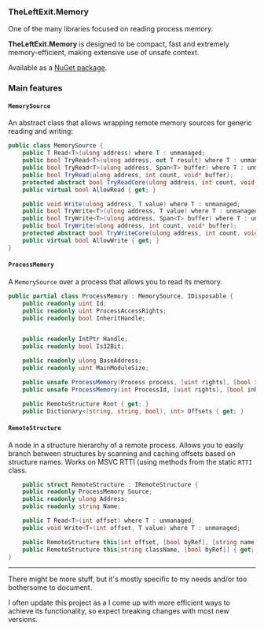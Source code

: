 ﻿### TheLeftExit.Memory
One of the many libraries focused on reading process memory.

**TheLeftExit.Memory** is designed to be compact, fast and extremely memory-efficient, making extensive use of unsafe context.

Available as a [NuGet package](https://www.nuget.org/packages/TheLeftExit.Memory/).

### Main features
#### `MemorySource`
An abstract class that allows wrapping remote memory sources for generic reading and writing:
```cs
public class MemorySource {
    public T Read<T>(ulong address) where T : unmanaged;
    public bool TryRead<T>(ulong address, out T result) where T : unmanaged;
    public bool TryRead<T>(ulong address, Span<T> buffer) where T : unmanaged;
    public bool TryRead(ulong address, int count, void* buffer);
    protected abstract bool TryReadCore(ulong address, int count, void* buffer);
    public virtual bool AllowRead { get; }

    public void Write(ulong address, T value) where T : unmanaged;
    public bool TryWrite<T>(ulong address, T value) where T : unmanaged;
    public bool TryWrite<T>(ulong address, Span<T> buffer) where T : unmanaged;
    public bool TryWrite(ulong address, int count, void* buffer);
    protected abstract bool TryWriteCore(ulong address, int count, void* buffer);
    public virtual bool AllowWrite { get; }
}
```

#### `ProcessMemory`
A `MemorySource` over a process that allows you to read its memory.
```cs
public partial class ProcessMemory : MemorySource, IDisposable {
    public readonly uint Id;
    public readonly uint ProcessAccessRights;
    public readonly bool InheritHandle;


    public readonly IntPtr Handle;
    public readonly bool Is32Bit;

    public readonly ulong BaseAddress;
    public readonly uint MainModuleSize;

    public unsafe ProcessMemory(Process process, [uint rights], [bool inheritHandle]);
    public unsafe ProcessMemory(int ProcessId, [uint rights], [bool inheritHandle]);

    public RemoteStructure Root { get; }
    public Dictionary<(string, string, bool), int> Offsets { get; }
```

#### `RemoteStructure`
A node in a structure hierarchy of a remote process. Allows you to easily branch between structures by scanning and caching offsets based on structure names. Works on MSVC RTTI (using methods from the static `RTTI` class.
```cs
    public struct RemoteStructure : IRemoteStructure {
    public readonly ProcessMemory Source;
    public readonly ulong Address;
    public readonly string Name;

    public T Read<T>(int offset) where T : unmanaged;
    public void Write<T>(int offset, T value) where T : unmanaged;

    public RemoteStructure this[int offset, [bool byRef], [string name]] { get; }
    public RemoteStructure this[string className, [bool byRef]] { get; }
}
```

---

There might be more stuff, but it's mostly specific to my needs and/or too bothersome to document.

I often update this project as a I come up with more efficient ways to achieve its functionality, so expect breaking changes with most new versions.
